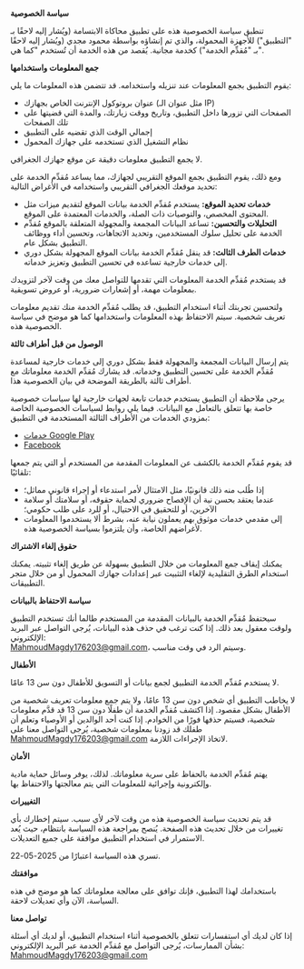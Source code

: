 **سياسة الخصوصية**

تنطبق سياسة الخصوصية هذه على تطبيق محاكاة الابتسامة (ويُشار إليه لاحقًا بـ "التطبيق") للأجهزة المحمولة، والذي تم إنشاؤه بواسطة محمود مجدي (ويُشار إليه لاحقًا بـ "مُقدِّم الخدمة") كخدمة مجانية. يُقصد من هذه الخدمة أن تُستخدم "كما هي".

**جمع المعلومات واستخدامها**

يقوم التطبيق بجمع المعلومات عند تنزيله واستخدامه. قد تتضمن هذه المعلومات ما يلي:

- عنوان بروتوكول الإنترنت الخاص بجهازك (مثل عنوان الـ IP)
- الصفحات التي تزورها داخل التطبيق، وتاريخ ووقت زيارتك، والمدة التي قضيتها على تلك الصفحات
- إجمالي الوقت الذي تقضيه على التطبيق
- نظام التشغيل الذي تستخدمه على جهازك المحمول

لا يجمع التطبيق معلومات دقيقة عن موقع جهازك الجغرافي.

ومع ذلك، يقوم التطبيق بجمع الموقع التقريبي لجهازك، مما يساعد مُقدِّم الخدمة على تحديد موقعك الجغرافي التقريبي واستخدامه في الأغراض التالية:

- **خدمات تحديد الموقع:** يستخدم مُقدِّم الخدمة بيانات الموقع لتقديم ميزات مثل المحتوى المخصص، والتوصيات ذات الصلة، والخدمات المعتمدة على الموقع.
- **التحليلات والتحسين:** تساعد البيانات المجمعة والمجهولة المتعلقة بالموقع مُقدِّم الخدمة على تحليل سلوك المستخدمين، وتحديد الاتجاهات، وتحسين أداء ووظائف التطبيق بشكل عام.
- **خدمات الطرف الثالث:** قد ينقل مُقدِّم الخدمة بيانات الموقع المجهولة بشكل دوري إلى خدمات خارجية تساعده في تحسين التطبيق وتعزيز خدماته.

قد يستخدم مُقدِّم الخدمة المعلومات التي تقدمها للتواصل معك من وقت لآخر لتزويدك بمعلومات مهمة، أو إشعارات ضرورية، أو عروض تسويقية.

ولتحسين تجربتك أثناء استخدام التطبيق، قد يطلب مُقدِّم الخدمة منك تقديم معلومات تعريف شخصية. سيتم الاحتفاظ بهذه المعلومات واستخدامها كما هو موضح في سياسة الخصوصية هذه.

**الوصول من قبل أطراف ثالثة**

يتم إرسال البيانات المجمعة والمجهولة فقط بشكل دوري إلى خدمات خارجية لمساعدة مُقدِّم الخدمة على تحسين التطبيق وخدماته. قد يشارك مُقدِّم الخدمة معلوماتك مع أطراف ثالثة بالطريقة الموضحة في بيان الخصوصية هذا.

يرجى ملاحظة أن التطبيق يستخدم خدمات تابعة لجهات خارجية لها سياسات خصوصية خاصة بها تتعلق بالتعامل مع البيانات. فيما يلي روابط لسياسات الخصوصية الخاصة بمزودي الخدمات من الأطراف الثالثة المستخدمة في التطبيق:

- [خدمات Google Play](https://www.google.com/policies/privacy/)
- [Facebook](https://www.facebook.com/about/privacy/update/printable)

قد يقوم مُقدِّم الخدمة بالكشف عن المعلومات المقدمة من المستخدم أو التي يتم جمعها تلقائيًا:

- إذا طُلب منه ذلك قانونيًا، مثل الامتثال لأمر استدعاء أو إجراء قانوني مماثل؛
- عندما يعتقد بحسن نية أن الإفصاح ضروري لحماية حقوقه، أو سلامتك أو سلامة الآخرين، أو للتحقيق في الاحتيال، أو للرد على طلب حكومي؛
- إلى مقدمي خدمات موثوق بهم يعملون نيابة عنه، بشرط ألا يستخدموا المعلومات لأغراضهم الخاصة، وأن يلتزموا بسياسة الخصوصية هذه.

**حقوق إلغاء الاشتراك**

يمكنك إيقاف جمع المعلومات من خلال التطبيق بسهولة عن طريق إلغاء تثبيته. يمكنك استخدام الطرق التقليدية لإلغاء التثبيت عبر إعدادات جهازك المحمول أو من خلال متجر التطبيقات.

**سياسة الاحتفاظ بالبيانات**

سيحتفظ مُقدِّم الخدمة بالبيانات المقدمة من المستخدم طالما أنك تستخدم التطبيق ولوقت معقول بعد ذلك. إذا كنت ترغب في حذف هذه البيانات، يُرجى التواصل عبر البريد الإلكتروني:  
MahmoudMagdy176203@gmail.com، وسيتم الرد في وقت مناسب.

**الأطفال**

لا يستخدم مُقدِّم الخدمة التطبيق لجمع بيانات أو التسويق للأطفال دون سن 13 عامًا.

لا يخاطب التطبيق أي شخص دون سن 13 عامًا، ولا يتم جمع معلومات تعريف شخصية من الأطفال بشكل مقصود. إذا اكتشف مُقدِّم الخدمة أن طفلًا دون سن 13 قد قدَّم معلومات شخصية، فسيتم حذفها فورًا من الخوادم. إذا كنت أحد الوالدين أو الأوصياء وتعلم أن طفلك قد زودنا بمعلومات شخصية، يُرجى التواصل معنا على  
MahmoudMagdy176203@gmail.com لاتخاذ الإجراءات اللازمة.

**الأمان**

يهتم مُقدِّم الخدمة بالحفاظ على سرية معلوماتك. لذلك، يوفر وسائل حماية مادية وإلكترونية وإجرائية للمعلومات التي يتم معالجتها والاحتفاظ بها.

**التغييرات**

قد يتم تحديث سياسة الخصوصية هذه من وقت لآخر لأي سبب. سيتم إخطارك بأي تغييرات من خلال تحديث هذه الصفحة. يُنصح بمراجعة هذه السياسة بانتظام، حيث يُعد الاستمرار في استخدام التطبيق موافقة على جميع التعديلات.

تسري هذه السياسة اعتبارًا من 2025-05-22.

**موافقتك**

باستخدامك لهذا التطبيق، فإنك توافق على معالجة معلوماتك كما هو موضح في هذه السياسة، الآن وأي تعديلات لاحقة.

**تواصل معنا**

إذا كان لديك أي استفسارات تتعلق بالخصوصية أثناء استخدام التطبيق، أو لديك أي أسئلة بشأن الممارسات، يُرجى التواصل مع مُقدِّم الخدمة عبر البريد الإلكتروني:  
MahmoudMagdy176203@gmail.com
